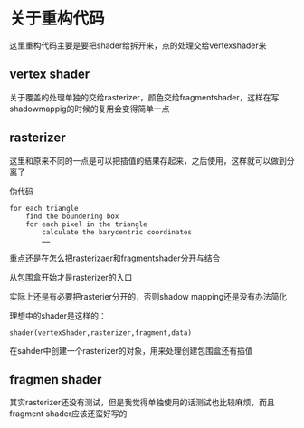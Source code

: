 # 关于重构代码
这里重构代码主要是要把shader给拆开来，点的处理交给vertexshader来

## vertex shader
关于覆盖的处理单独的交给rasterizer，颜色交给fragmentshader，这样在写shadowmappig的时候的复用会变得简单一点

## rasterizer
这里和原来不同的一点是可以把插值的结果存起来，之后使用，这样就可以做到分离了

伪代码
```
for each triangle
    find the boundering box
    for each pixel in the triangle
        calculate the barycentric coordinates
        ……
```

重点还是在怎么把rasterizaer和fragmentshader分开与结合

从包围盒开始才是rasterizer的入口

实际上还是有必要把rasterier分开的，否则shadow mapping还是没有办法简化

理想中的shader是这样的：
```
shader(vertexShader,rasterizer,fragment,data)
```
在sahder中创建一个rasterizer的对象，用来处理创建包围盒还有插值

## fragmen shader
其实rasterizer还没有测试，但是我觉得单独使用的话测试也比较麻烦，而且fragment shader应该还蛮好写的






